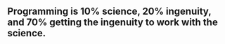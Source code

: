 ## Programming is 10% science, 20% ingenuity, and 70% getting the ingenuity to work with the science.